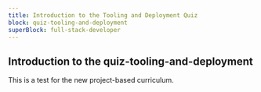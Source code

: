 ```yaml
---
title: Introduction to the Tooling and Deployment Quiz
block: quiz-tooling-and-deployment
superBlock: full-stack-developer
---
```


## Introduction to the quiz-tooling-and-deployment

This is a test for the new project-based curriculum.
